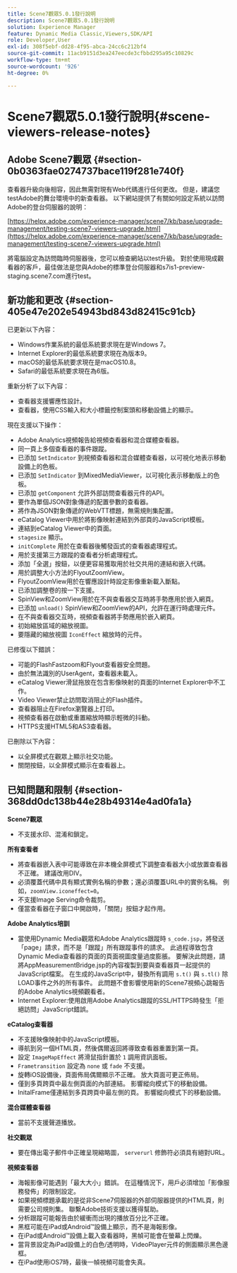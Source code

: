 ```yaml
---
title: Scene7觀眾5.0.1發行說明
description: Scene7觀眾5.0.1發行說明
solution: Experience Manager
feature: Dynamic Media Classic,Viewers,SDK/API
role: Developer,User
exl-id: 308f5ebf-dd28-4f95-abca-24cc6c212bf4
source-git-commit: 11acb9151d3ea247eecde3cfbbd295a95c10829c
workflow-type: tm+mt
source-wordcount: '926'
ht-degree: 0%

---
```


# Scene7觀眾5.0.1發行說明{#scene-viewers-release-notes}

## Adobe Scene7觀眾 {#section-0b0363fae0274737bace119f281e740f}

查看器升級向後相容，因此無需對現有Web代碼進行任何更改。 但是，建議您testAdobe的舞台環境中的新查看器。 以下網站提供了有關如何設定系統以訪問Adobe的登台伺服器的說明：

[https://helpx.adobe.com/experience-manager/scene7/kb/base/upgrade-management/testing-scene7-viewers-upgrade.html](https://helpx.adobe.com/experience-manager/scene7/kb/base/upgrade-management/testing-scene7-viewers-upgrade.html)

將電腦設定為訪問臨時伺服器後，您可以檢查網站以test升級。 對於使用現成觀看器的客戶，最佳做法是您與Adobe的標準登台伺服器和s7is1-preview-staging.scene7.com進行test。

## 新功能和更改 {#section-405e47e202e54943bd843d82415c91cb}

已更新以下內容：

* Windows作業系統的最低系統要求現在是Windows 7。
* Internet Explorer的最低系統要求現在為版本9。
* macOS的最低系統要求現在是macOS10.8。
* Safari的最低系統要求現在為6版。

重新分析了以下內容：

* 查看器支援響應性設計。
* 查看器，使用CSS輸入和大小標籤控制案頭和移動設備上的顯示。

現在支援以下操作：

* Adobe Analytics視頻報告給視頻查看器和混合媒體查看器。
* 同一頁上多個查看器的事件跟蹤。
* 已添加 `SetIndicator` 到視頻查看器和混合媒體查看器，以可視化地表示移動設備上的色板。
* 已添加 `SetIndicator` 到MixedMediaViewer，以可視化表示移動版上的色板。
* 已添加 `getComponent` 允許外部訪問查看器元件的API。
* 要作為單個JSON對象傳遞的配置參數的查看器。
* 將作為JSON對象傳遞的WebVTT標題，無需規則集配置。
* eCatalog Viewer中用於將影像映射連結到外部頁的JavaScript模板。
* 連結到eCatalog Viewer中的頁面。
* `stagesize` 顯示。
* `initComplete` 用於在查看器後觸發函式的查看器處理程式。
* 用於支援第三方跟蹤的查看者分析處理程式。
* 添加「全選」按鈕，以便更容易獲取用於社交共用的連結和嵌入代碼。
* 用於調整大小方法的FlyoutZoomView。
* FlyoutZoomView用於在響應設計時設定影像重新載入斷點。
* 已添加調整卷的按一下支援。
* SpinView和ZoomView用於在不與查看器交互時將手勢應用於嵌入網頁。
* 已添加 `unload()` SpinView和ZoomView的API，允許在運行時處理元件。
* 在不與查看器交互時，視頻查看器將手勢應用於嵌入網頁。
* 初始縮放區域的縮放視圖。
* 要隱藏的縮放視圖 `IconEffect` 縮放時的元件。

已修復以下錯誤：

* 可能的FlashFastzoom和Flyout查看器安全問題。
* 由於無法識別的UserAgent，查看器未載入。
* eCatalog Viewer滑鼠拖放在包含影像映射的頁面的Internet Explorer中不工作。
* Video Viewer禁止訪問取消阻止的Flash插件。
* 查看器阻止在Firefox瀏覽器上打印。
* 視頻查看器在啟動或重置縮放時顯示輕微的抖動。
* HTTPS支援HTML5和AS3查看器。

已刪除以下內容：

* 以全屏模式在觀眾上顯示社交功能。
* 關閉按鈕，以全屏模式顯示在查看器上。

## 已知問題和限制 {#section-368dd0dc138b44e28b49314e4ad0fa1a}

**Scene7觀眾**

* 不支援水印、混淆和鎖定。

**所有查看者**

* 將查看器嵌入表中可能導致在非本機全屏模式下調整查看器大小或放置查看器不正確。 建議改用DIV。
* 必須覆蓋代碼中具有顯式實例名稱的參數；還必須覆蓋URL中的實例名稱。 例如，`zoomView.iconeffect=0`。
* 不支援Image Serving命令裁剪。
* 僅當查看器在子窗口中開啟時，「關閉」按鈕才起作用。

**Adobe Analytics培訓**

* 當使用Dynamic Media觀眾和Adobe Analytics跟蹤時 `s_code.jsp`，將發送「page」請求，而不是「跟蹤」所有跟蹤事件的請求。 此過程導致包含Dynamic Media查看器的頁面的頁面視圖度量過度膨脹。 要解決此問題，請將AppMeasurementBridge.jsp的內容複製到要與查看器頁一起提供的JavaScript檔案。 在生成的JavaScript中，替換所有調用 `s.t()` 與 `s.tl()` 除LOAD事件之外的所有事件。 此問題不會影響使用新的Scene7視頻心跳報告的Adobe Analytics視頻觀看者。
* Internet Explorer:使用啟用Adobe Analytics跟蹤的SSL/HTTPS時發生「拒絕訪問」JavaScript錯誤。

**eCatalog查看器**

* 不支援映像映射中的JavaScript模板。
* 導航到另一個HTML頁，然後偶爾返回將導致查看器重置到第一頁。
* 設定 `ImageMapEffect` 將滑鼠指針置於 `1` 調用資訊面板。
* `Frametransition` 設定為 `none` 或 `fade` 不支援。
* 旋轉iOS設備後，頁面佈局偶爾顯示不正確。 放大頁面可更正佈局。
* 僅到多頁跨頁中最左側頁面的內部連結。 影響縱向模式下的移動設備。
* InitalFrame僅連結到多頁跨頁中最左側的頁。 影響縱向模式下的移動設備。

**混合媒體查看器**

* 當前不支援聲道播放。

**社交觀眾**

* 要在傳出電子郵件中正確呈現縮略圖， `serverurl` 修飾符必須具有絕對URL。

**視頻查看器**

* 海報影像可能遇到「最大大小」錯誤。 在這種情況下，用戶必須增加「影像服務發佈」的限制設定。
* 如果視頻標題承載的是從非Scene7伺服器的外部伺服器提供的HTML頁，則需要公司規則集。 聯繫Adobe技術支援以獲得幫助。
* 分析跟蹤可能報告由於緩衝而出現的播放百分比不正確。
* 黑框可能在iPad或Android™設備上顯示，而不是海報影像。
* 在iPad或Android™設備上載入查看器時，黑幀可能會在螢幕上閃爍。
* 當背景設定為iPad設備上的白色/透明時，VideoPlayer元件的側面顯示黑色邊框。
* 在iPad使用iOS7時，最後一幀視頻可能會失真。
